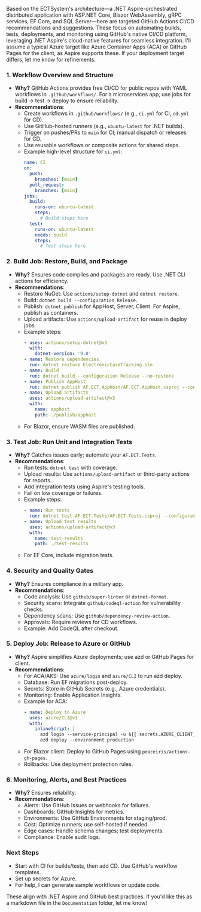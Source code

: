 Based on the ECTSystem's architecture—a .NET Aspire-orchestrated distributed application with ASP.NET Core, Blazor WebAssembly, gRPC services, EF Core, and SQL Server—here are targeted GitHub Actions CI/CD recommendations and suggestions. These focus on automating builds, tests, deployments, and monitoring using GitHub's native CI/CD platform, leveraging .NET Aspire's cloud-native features for seamless integration. I'll assume a typical Azure target like Azure Container Apps (ACA) or GitHub Pages for the client, as Aspire supports these. If your deployment target differs, let me know for refinements.

### 1. **Workflow Overview and Structure**
   - **Why?** GitHub Actions provides free CI/CD for public repos with YAML workflows in `.github/workflows/`. For a microservices app, use jobs for build → test → deploy to ensure reliability.
   - **Recommendations**:
     - Create workflows in `.github/workflows/` (e.g., `ci.yml` for CI, `cd.yml` for CD).
     - Use GitHub-hosted runners (e.g., `ubuntu-latest` for .NET builds).
     - Trigger on pushes/PRs to `main` for CI; manual dispatch or releases for CD.
     - Use reusable workflows or composite actions for shared steps.
     - Example high-level structure for `ci.yml`:
       ```yaml
       name: CI
       on:
         push:
           branches: [main]
         pull_request:
           branches: [main]
       jobs:
         build:
           runs-on: ubuntu-latest
           steps:
             # Build steps here
         test:
           runs-on: ubuntu-latest
           needs: build
           steps:
             # Test steps here
       ```

### 2. **Build Job: Restore, Build, and Package**
   - **Why?** Ensures code compiles and packages are ready. Use .NET CLI actions for efficiency.
   - **Recommendations**:
     - Restore NuGet: Use `actions/setup-dotnet` and `dotnet restore`.
     - Build: `dotnet build --configuration Release`.
     - Publish: `dotnet publish` for AppHost, Server, Client. For Aspire, publish as containers.
     - Upload artifacts: Use `actions/upload-artifact` for reuse in deploy jobs.
     - Example steps:
       ```yaml
       - uses: actions/setup-dotnet@v3
         with:
           dotnet-version: '9.0'
       - name: Restore dependencies
         run: dotnet restore ElectronicCaseTracking.sln
       - name: Build
         run: dotnet build --configuration Release --no-restore
       - name: Publish AppHost
         run: dotnet publish AF.ECT.AppHost/AF.ECT.AppHost.csproj --configuration Release --output ./publish/apphost
       - name: Upload artifacts
         uses: actions/upload-artifact@v3
         with:
           name: apphost
           path: ./publish/apphost
       ```
     - For Blazor, ensure WASM files are published.

### 3. **Test Job: Run Unit and Integration Tests**
   - **Why?** Catches issues early; automate your `AF.ECT.Tests`.
   - **Recommendations**:
     - Run tests: `dotnet test` with coverage.
     - Upload results: Use `actions/upload-artifact` or third-party actions for reports.
     - Add integration tests using Aspire's testing tools.
     - Fail on low coverage or failures.
     - Example steps:
       ```yaml
       - name: Run tests
         run: dotnet test AF.ECT.Tests/AF.ECT.Tests.csproj --configuration Release --collect "XPlat Code Coverage" --results-directory ./test-results
       - name: Upload test results
         uses: actions/upload-artifact@v3
         with:
           name: test-results
           path: ./test-results
       ```
     - For EF Core, include migration tests.

### 4. **Security and Quality Gates**
   - **Why?** Ensures compliance in a military app.
   - **Recommendations**:
     - Code analysis: Use `github/super-linter` or `dotnet-format`.
     - Security scans: Integrate `github/codeql-action` for vulnerability checks.
     - Dependency scans: Use `github/dependency-review-action`.
     - Approvals: Require reviews for CD workflows.
     - Example: Add CodeQL after checkout.

### 5. **Deploy Job: Release to Azure or GitHub**
   - **Why?** Aspire simplifies Azure deployments; use azd or GitHub Pages for client.
   - **Recommendations**:
     - For ACA/AKS: Use `azure/login` and `azure/CLI` to run azd deploy.
     - Database: Run EF migrations post-deploy.
     - Secrets: Store in GitHub Secrets (e.g., Azure credentials).
     - Monitoring: Enable Application Insights.
     - Example for ACA:
       ```yaml
       - name: Deploy to Azure
         uses: azure/CLI@v1
         with:
           inlineScript: |
             azd login --service-principal -u ${{ secrets.AZURE_CLIENT_ID }} -p ${{ secrets.AZURE_CLIENT_SECRET }} --tenant-id ${{ secrets.AZURE_TENANT_ID }}
             azd deploy --environment production
       ```
     - For Blazor client: Deploy to GitHub Pages using `peaceiris/actions-gh-pages`.
     - Rollbacks: Use deployment protection rules.

### 6. **Monitoring, Alerts, and Best Practices**
   - **Why?** Ensures reliability.
   - **Recommendations**:
     - Alerts: Use GitHub Issues or webhooks for failures.
     - Dashboards: GitHub Insights for metrics.
     - Environments: Use GitHub Environments for staging/prod.
     - Cost: Optimize runners; use self-hosted if needed.
     - Edge cases: Handle schema changes; test deployments.
     - Compliance: Enable audit logs.

### Next Steps
- Start with CI for builds/tests, then add CD. Use GitHub's workflow templates.
- Set up secrets for Azure.
- For help, I can generate sample workflows or update code.

These align with .NET Aspire and GitHub best practices. If you'd like this as a markdown file in the `Documentation` folder, let me know!